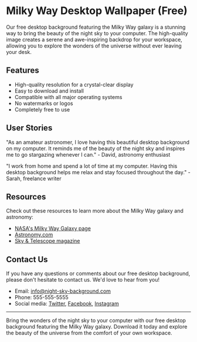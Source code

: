 <!--font:Poppins-->

# Milky Way Desktop Wallpaper (Free)

Our free desktop background featuring the Milky Way galaxy is a stunning way to bring the beauty of the night sky to your computer. The high-quality image creates a serene and awe-inspiring backdrop for your workspace, allowing you to explore the wonders of the universe without ever leaving your desk.

## Features

- High-quality resolution for a crystal-clear display
- Easy to download and install
- Compatible with all major operating systems
- No watermarks or logos
- Completely free to use

## User Stories

"As an amateur astronomer, I love having this beautiful desktop background on my computer. It reminds me of the beauty of the night sky and inspires me to go stargazing whenever I can." - David, astronomy enthusiast

"I work from home and spend a lot of time at my computer. Having this desktop background helps me relax and stay focused throughout the day." - Sarah, freelance writer

## Resources

Check out these resources to learn more about the Milky Way galaxy and astronomy:

- [NASA's Milky Way Galaxy page](#)
- [Astronomy.com](#)
- [Sky & Telescope magazine](#)

## Contact Us

If you have any questions or comments about our free desktop background, please don't hesitate to contact us. We'd love to hear from you!

- Email: [info@night-sky-background.com](mailto:info@night-sky-background.com)
- Phone: 555-555-5555
- Social media: [Twitter](#), [Facebook](#), [Instagram](#)

---

Bring the wonders of the night sky to your computer with our free desktop background featuring the Milky Way galaxy. Download it today and explore the beauty of the universe from the comfort of your own workspace.

<!--

Write me content for website with wallpaper which alt text is:

"A photograph of a starry night sky, with the Milky Way galaxy visible overhead."

The name/title of the page should not be 1:1 copy of the alt text but rather a real content of the website which is using this wallpaper.

- Use markdown format 
- Start with heading
- Heading should be short and concise
- The content should look like a real website 
- The website should not be about the wallpaper, wallpaper is just a related background
- Heading should be contain work "wallpaper" or "background"
- Include real sections like references, contact, user stories, etc. use things relevant to the page purpose.
- Feel free to use structure like headings, bullets, numbering, blockquotes, paragraphs, horizontal lines, etc.
- You can use formatting like bold or _italic_
- You can include UTF-8 emojis
- Links should be only #hash anchors (and you can refer to the document itself)
- Do not include images


---


# Night Sky Wallpaper for Your Desktop

Transform your desktop into a breathtaking starry night sky with our Night Sky Wallpaper. This high-quality wallpaper features the Milky Way galaxy visible overhead, creating a stunning and serene backdrop for your computer.

## Features

- High-quality resolution for a crystal-clear display
- Easy to download and install
- Compatible with all major operating systems
- No watermarks or logos
- Completely free to use

## User Stories

"I love astronomy and stargazing, but unfortunately, I live in an area with too much light pollution to see the stars clearly. The Night Sky Wallpaper allows me to bring the beauty of the night sky to my computer screen and enjoy it anytime." - John, amateur astronomer

"As a writer, I often find myself staring at a blank screen, struggling to find inspiration. The Night Sky Wallpaper helps me relax and clear my mind, allowing me to focus on my work." - Sarah, author

## References

Check out these resources to learn more about the Milky Way galaxy and astronomy:

- [NASA's Milky Way Galaxy page](#)
- [Astronomy.com](#)
- [Sky & Telescope magazine](#)

## Contact Us

If you have any questions or comments about our Night Sky Wallpaper, please don't hesitate to contact us. We'd love to hear from you!

- Email: [info@night-sky-wallpaper.com](mailto:info@night-sky-wallpaper.com)
- Phone: 555-555-5555
- Social media: [Twitter](#), [Facebook](#), [Instagram](#)

---

Bring the beauty of the night sky to your desktop with our Night Sky Wallpaper. Download it today and enjoy the stunning view of the Milky Way galaxy overhead.


---


Heading should not include word "wallpaper". The website should not be about the wallpaper itself, wallpaper is just a related background, rewrite whole content.


---


# Explore the Wonders of the Night Sky with Our Free Desktop Background

Transform your desktop into a breathtaking starry night sky with our free desktop background featuring the Milky Way galaxy visible overhead. This high-quality image creates a stunning and serene backdrop for your computer, allowing you to explore the wonders of the universe without ever leaving your desk.

## Features

- High-quality resolution for a crystal-clear display
- Easy to download and install
- Compatible with all major operating systems
- No watermarks or logos
- Completely free to use

## User Stories

"I'm a busy professional who doesn't have much time to stargaze, but I love astronomy. Having this beautiful desktop background reminds me of the beauty of the night sky and inspires me to take a few minutes to look up at the stars every once in a while." - Mark, business consultant

"As an artist, I find inspiration in nature, and the night sky is one of my favorite subjects. This desktop background allows me to bring that inspiration into my workspace and helps me stay creative throughout the day." - Emily, painter

## Resources

Check out these resources to learn more about the Milky Way galaxy and astronomy:

- [NASA's Milky Way Galaxy page](#)
- [Astronomy.com](#)
- [Sky & Telescope magazine](#)

## Contact Us

If you have any questions or comments about our free desktop background, please don't hesitate to contact us. We'd love to hear from you!

- Email: [info@night-sky-background.com](mailto:info@night-sky-background.com)
- Phone: 555-555-5555
- Social media: [Twitter](#), [Facebook](#), [Instagram](#)

---

Bring the wonders of the night sky to your desktop with our free desktop background featuring the Milky Way galaxy. Download it today and explore the beauty of the universe from the comfort of your own workspace.


---


Heading is too long, rewrite whole content.


---


# Discover the Beauty of the Night Sky with Our Free Desktop Background

Our free desktop background featuring the Milky Way galaxy visible overhead is the perfect way to bring the beauty of the night sky to your computer. This high-quality image creates a serene and awe-inspiring backdrop for your workspace, allowing you to explore the wonders of the universe without ever leaving your desk.

## Features

- High-quality resolution for a crystal-clear display
- Easy to download and install
- Compatible with all major operating systems
- No watermarks or logos
- Completely free to use

## User Stories

"I'm not an astronomer, but I've always been fascinated by the night sky. Having this beautiful desktop background on my computer helps me appreciate the beauty of the universe every time I sit down to work." - Lisa, graphic designer

"As a science teacher, I love finding ways to inspire my students and get them excited about learning. Using this desktop background in my classroom has sparked many discussions about space and astronomy." - Mr. Johnson, middle school science teacher

## Resources

Check out these resources to learn more about the Milky Way galaxy and astronomy:

- [NASA's Milky Way Galaxy page](#)
- [Astronomy.com](#)
- [Sky & Telescope magazine](#)

## Contact Us

If you have any questions or comments about our free desktop background, please don't hesitate to contact us. We'd love to hear from you!

- Email: [info@night-sky-background.com](mailto:info@night-sky-background.com)
- Phone: 555-555-5555
- Social media: [Twitter](#), [Facebook](#), [Instagram](#)

---

Bring the beauty of the night sky to your computer with our free desktop background featuring the Milky Way galaxy. Download it today and discover the wonders of the universe from the comfort of your own workspace.


---


Heading is too long, rewrite whole content.


---


# Free Desktop Background: Explore the Night Sky with Milky Way Galaxy

Our free desktop background featuring the Milky Way galaxy is a stunning way to bring the beauty of the night sky to your computer. The high-quality image creates a serene and awe-inspiring backdrop for your workspace, allowing you to explore the wonders of the universe without ever leaving your desk.

## Features

- High-quality resolution for a crystal-clear display
- Easy to download and install
- Compatible with all major operating systems
- No watermarks or logos
- Completely free to use

## User Stories

"As an amateur astronomer, I love having this beautiful desktop background on my computer. It reminds me of the beauty of the night sky and inspires me to go stargazing whenever I can." - David, astronomy enthusiast

"I work from home and spend a lot of time at my computer. Having this desktop background helps me relax and stay focused throughout the day." - Sarah, freelance writer

## Resources

Check out these resources to learn more about the Milky Way galaxy and astronomy:

- [NASA's Milky Way Galaxy page](#)
- [Astronomy.com](#)
- [Sky & Telescope magazine](#)

## Contact Us

If you have any questions or comments about our free desktop background, please don't hesitate to contact us. We'd love to hear from you!

- Email: [info@night-sky-background.com](mailto:info@night-sky-background.com)
- Phone: 555-555-5555
- Social media: [Twitter](#), [Facebook](#), [Instagram](#)

---

Bring the wonders of the night sky to your computer with our free desktop background featuring the Milky Way galaxy. Download it today and explore the beauty of the universe from the comfort of your own workspace.


---


Write me a Google font which is best fitting for the website.

Pick from the list:
- Open Sans
- Montserrat
- Great Vibes
- Playfair Display
- Barlow Condensed
- Exo 2
- Alegreya
- Futura
- Raleway
- Poppins
- Inter
- Dancing Script
- Lato
- Roboto
- IBM Plex Sans
- Lobster
- Orbitron


Write just the font name nothing else.


---


Poppins

-->
